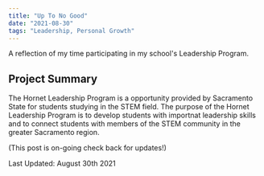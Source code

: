 ```yaml
---
title: "Up To No Good"
date: "2021-08-30"
tags: "Leadership, Personal Growth"
---
```

A reflection of my time participating in my school's Leadership Program.


## Project Summary
The Hornet Leadership Program is a opportunity provided by Sacramento State for students studying in the STEM field. The purpose of the Hornet Leadership Program is to develop students with importnat leadership skills and to connect students with members of the STEM community in the greater Sacramento region. 

(This post is on-going check back for updates!)

Last Updated: August 30th 2021